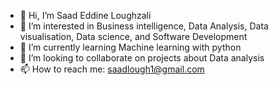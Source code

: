 - 👋 Hi, I’m Saad Eddine Loughzali
- 👀 I’m interested in Business intelligence, Data Analysis, Data visualisation, Data science, and Software Development
- 🌱 I’m currently learning Machine learning with python
- 💞️ I’m looking to collaborate on projects about Data analysis
- 📫 How to reach me: saadlough1@gmail.com

<!---
LougSE/LougSE is a ✨ special ✨ repository because its `README.md` (this file) appears on your GitHub profile.
You can click the Preview link to take a look at your changes.
--->
